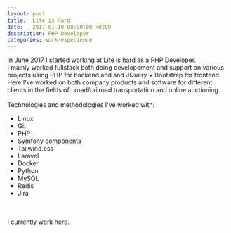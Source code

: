 ```yaml
---
layout: post
title:  Life is Hard
date:   2017-01-10 08:00:00 +0200
description: PHP Developer
categories: work-experience
---
```

In June 2017 I started working at [Life is hard][lih] as a PHP Developer.
<br/>
I mainly worked fullstack both doing developement and support on various projects using PHP for backend and and JQuery + Bootstrap for frontend.
<br>
Here I've worked on both company products and software for different clients in the fields of:&nbsp;&nbsp;road/railroad transportation and online auctioning.
<br />
<br />
Technologies and methodologies I've worked with:

* Linux
* Git
* PHP
* Symfony components
* Tailwind.css
* Laravel
* Docker
* Python
* MySQL
* Redis
* Jira

<br />
<br />
I currently work here.

[altom]: https://altom.com/
[sbtm]: http://www.satisfice.com/sbtm/
[lih]: https://www.lifeishard.ro/